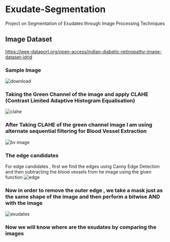 # Exudate-Segmentation
Project on Segmentation of Exudates through Image Processing Techniques
## Image Dataset 
https://ieee-dataport.org/open-access/indian-diabetic-retinopathy-image-dataset-idrid
### Sample Image
![download](https://user-images.githubusercontent.com/44440114/114540923-b6624e00-9c73-11eb-8e92-c643274e7e63.png)
### Taking the Green Channel of the image and apply CLAHE (Contrast Limited Adaptive Histogram Equalisation) 
![clahe](https://user-images.githubusercontent.com/44440114/114541219-0c36f600-9c74-11eb-99e0-84a80ce9e75d.png)

### After Taking CLAHE of the green channel image I am using alternate sequential filtering for Blood Vessel Extraction
![bv image](https://user-images.githubusercontent.com/44440114/114541416-54eeaf00-9c74-11eb-942c-472769ace95f.png)
### The edge candidates
For edge candidates , first we find the edges using Canny Edge Detection and then subtracting the blood vessels from he image using the given function 
![edge](https://user-images.githubusercontent.com/44440114/114541822-d47c7e00-9c74-11eb-8392-1ee9111044d0.png)
### Now in order to remove the outer edge , we take a mask just as the same shape of the image and then perform a bitwise AND with the image
![exudates](https://user-images.githubusercontent.com/44440114/114542199-4785f480-9c75-11eb-803d-8523c6cb7338.png)
### Now we will know where are the exudates by comparing the images


